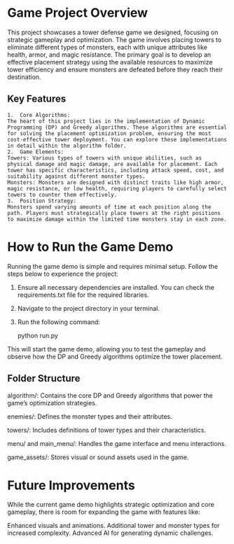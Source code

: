 # Game Project Overview

This project showcases a tower defense game we designed, focusing on strategic gameplay and optimization. The game involves placing towers to eliminate different types of monsters, each with unique attributes like health, armor, and magic resistance. The primary goal is to develop an effective placement strategy using the available resources to maximize tower efficiency and ensure monsters are defeated before they reach their destination.

## Key Features

	1.	Core Algorithms:
	The heart of this project lies in the implementation of Dynamic Programming (DP) and Greedy algorithms. These algorithms are essential for solving the placement optimization problem, ensuring the most cost-effective tower deployment. You can explore these implementations in detail within the algorithm folder.
	2.	Game Elements:
	Towers: Various types of towers with unique abilities, such as physical damage and magic damage, are available for placement. Each tower has specific characteristics, including attack speed, cost, and suitability against different monster types.
	Monsters: Monsters are designed with distinct traits like high armor, magic resistance, or low health, requiring players to carefully select towers to counter them effectively.
	3.	Position Strategy:
	Monsters spend varying amounts of time at each position along the path. Players must strategically place towers at the right positions to maximize damage within the limited time monsters stay in each zone.

# How to Run the Game Demo

Running the game demo is simple and requires minimal setup. Follow the steps below to experience the project:
1. Ensure all necessary dependencies are installed. You can check the requirements.txt file for the required libraries.
2. Navigate to the project directory in your terminal.
3. Run the following command:

   python run.py

This will start the game demo, allowing you to test the gameplay and observe how the DP and Greedy algorithms optimize the tower placement.

## Folder Structure

algorithm/: Contains the core DP and Greedy algorithms that power the game’s optimization strategies.

enemies/: Defines the monster types and their attributes.

towers/: Includes definitions of tower types and their characteristics.

menu/ and main_menu/: Handles the game interface and menu interactions.

game_assets/: Stores visual or sound assets used in the game.

# Future Improvements

While the current game demo highlights strategic optimization and core gameplay, there is room for expanding the game with features like:

Enhanced visuals and animations.
Additional tower and monster types for increased complexity.
Advanced AI for generating dynamic challenges.

